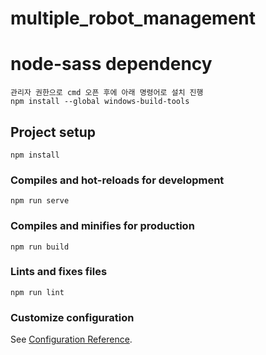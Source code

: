 # multiple_robot_management

# node-sass dependency
```
관리자 권한으로 cmd 오픈 후에 아래 명령어로 설치 진행
npm install --global windows-build-tools
```

## Project setup
```
npm install
```

### Compiles and hot-reloads for development
```
npm run serve
```

### Compiles and minifies for production
```
npm run build
```

### Lints and fixes files
```
npm run lint
```

### Customize configuration
See [Configuration Reference](https://cli.vuejs.org/config/).

